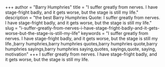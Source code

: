 +++
author = "Barry Humphries"
title = "I suffer greatly from nerves. I have stage-fright badly, and it gets worse, but the stage is still my life."
description = "the best Barry Humphries Quote: I suffer greatly from nerves. I have stage-fright badly, and it gets worse, but the stage is still my life."
slug = "i-suffer-greatly-from-nerves-i-have-stage-fright-badly-and-it-gets-worse-but-the-stage-is-still-my-life"
keywords = "I suffer greatly from nerves. I have stage-fright badly, and it gets worse, but the stage is still my life.,barry humphries,barry humphries quotes,barry humphries quote,barry humphries sayings,barry humphries saying,quotes, sayings,quote, saying, motivation"
+++
I suffer greatly from nerves. I have stage-fright badly, and it gets worse, but the stage is still my life.
